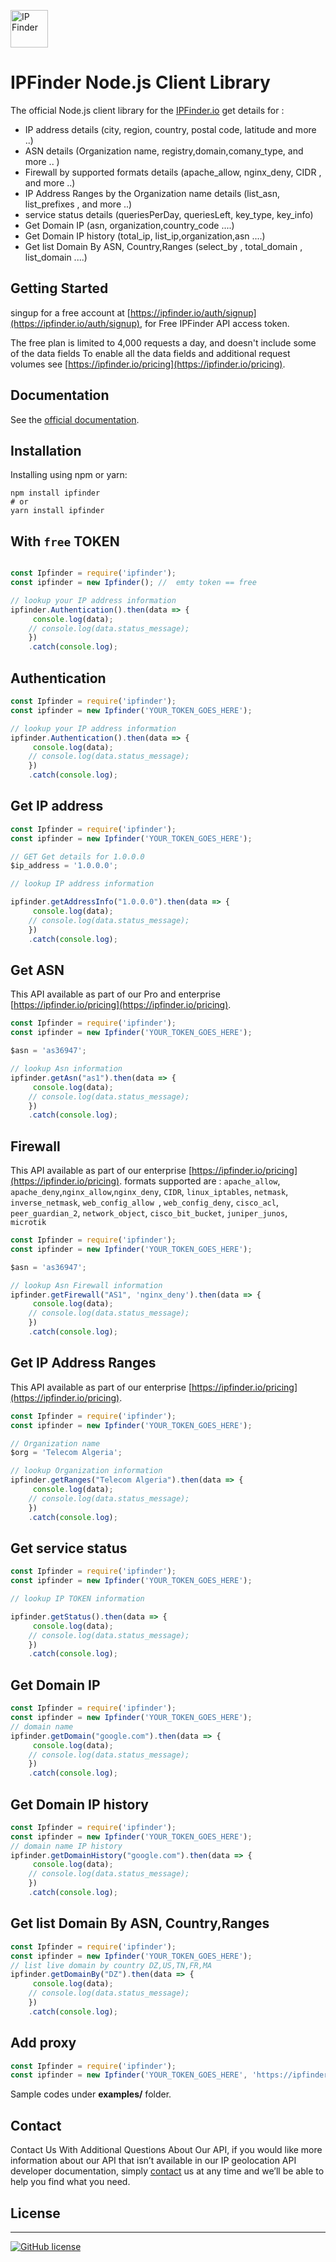 <img src='https://camo.githubusercontent.com/46886c3e689a0d4a3f6c0733d1cab5d9f9a3926d/68747470733a2f2f697066696e6465722e696f2f6173736574732f696d616765732f6c6f676f732f6c6f676f2e706e67' height='60' alt='IP Finder'></a>
#  IPFinder Node.js Client Library

The official Node.js client library for the [IPFinder.io](https://ipfinder.io) get details for :
-  IP address details (city, region, country, postal code, latitude and more ..)
-  ASN details (Organization name, registry,domain,comany_type, and more .. )
-  Firewall by supported formats details (apache_allow,  nginx_deny, CIDR , and more ..)
-  IP Address Ranges by the Organization name  details (list_asn, list_prefixes , and more ..)
-  service status details (queriesPerDay, queriesLeft, key_type, key_info)
- Get Domain IP (asn, organization,country_code ....)
- Get Domain IP history (total_ip, list_ip,organization,asn ....)
- Get list Domain By ASN, Country,Ranges (select_by , total_domain  , list_domain ....)

## Getting Started
singup for a free account at [https://ipfinder.io/auth/signup](https://ipfinder.io/auth/signup), for Free IPFinder API access token.

The free plan is limited to 4,000 requests a day, and doesn't include some of the data fields
To enable all the data fields and additional request volumes see [https://ipfinder.io/pricing](https://ipfinder.io/pricing).

## Documentation

See the [official documentation](https://ipfinder.io/docs).

## Installation
Installing using npm or yarn:
```shell
npm install ipfinder
# or
yarn install ipfinder
```

## With `free` TOKEN

```javascript

const Ipfinder = require('ipfinder');
const ipfinder = new Ipfinder(); //  emty token == free

// lookup your IP address information
ipfinder.Authentication().then(data => {
     console.log(data);
    // console.log(data.status_message);
    })
    .catch(console.log);
```

## Authentication

```javascript
const Ipfinder = require('ipfinder');
const ipfinder = new Ipfinder('YOUR_TOKEN_GOES_HERE');

// lookup your IP address information
ipfinder.Authentication().then(data => {
     console.log(data);
    // console.log(data.status_message);
    })
    .catch(console.log);

```

## Get IP address

```javascript
const Ipfinder = require('ipfinder');
const ipfinder = new Ipfinder('YOUR_TOKEN_GOES_HERE');

// GET Get details for 1.0.0.0
$ip_address = '1.0.0.0';

// lookup IP address information

ipfinder.getAddressInfo("1.0.0.0").then(data => {
     console.log(data);
    // console.log(data.status_message);
    })
    .catch(console.log);

```

## Get ASN
This API available as part of our Pro and enterprise [https://ipfinder.io/pricing](https://ipfinder.io/pricing).

```javascript
const Ipfinder = require('ipfinder');
const ipfinder = new Ipfinder('YOUR_TOKEN_GOES_HERE');

$asn = 'as36947';

// lookup Asn information
ipfinder.getAsn("as1").then(data => {
     console.log(data);
    // console.log(data.status_message);
    })
    .catch(console.log);
```

## Firewall
This API available as part of our  enterprise [https://ipfinder.io/pricing](https://ipfinder.io/pricing).
formats supported are :  `apache_allow`, `apache_deny`,`nginx_allow`,`nginx_deny`, `CIDR`, `linux_iptables`, `netmask`, `inverse_netmask`, `web_config_allow `, `web_config_deny`, `cisco_acl`, `peer_guardian_2`, `network_object`, `cisco_bit_bucket`, `juniper_junos`, `microtik`

```javascript
const Ipfinder = require('ipfinder');
const ipfinder = new Ipfinder('YOUR_TOKEN_GOES_HERE');

$asn = 'as36947';

// lookup Asn Firewall information
ipfinder.getFirewall("AS1", 'nginx_deny').then(data => {
     console.log(data);
    // console.log(data.status_message);
    })
    .catch(console.log);

```

## Get IP Address Ranges
This API available as part of our  enterprise [https://ipfinder.io/pricing](https://ipfinder.io/pricing).

```javascript
const Ipfinder = require('ipfinder');
const ipfinder = new Ipfinder('YOUR_TOKEN_GOES_HERE');

// Organization name
$org = 'Telecom Algeria';

// lookup Organization information
ipfinder.getRanges("Telecom Algeria").then(data => {
     console.log(data);
    // console.log(data.status_message);
    })
    .catch(console.log);


```

## Get service status

```javascript
const Ipfinder = require('ipfinder');
const ipfinder = new Ipfinder('YOUR_TOKEN_GOES_HERE');

// lookup IP TOKEN information

ipfinder.getStatus().then(data => {
     console.log(data);
    // console.log(data.status_message);
    })
    .catch(console.log);

```

## Get Domain IP


```javascript
const Ipfinder = require('ipfinder');
const ipfinder = new Ipfinder('YOUR_TOKEN_GOES_HERE');
// domain name
ipfinder.getDomain("google.com").then(data => {
     console.log(data);
    // console.log(data.status_message);
    })
    .catch(console.log);
```

## Get Domain IP history



```javascript
const Ipfinder = require('ipfinder');
const ipfinder = new Ipfinder('YOUR_TOKEN_GOES_HERE');
// domain name IP history
ipfinder.getDomainHistory("google.com").then(data => {
     console.log(data);
    // console.log(data.status_message);
    })
    .catch(console.log);

```

## Get list Domain By ASN, Country,Ranges


```javascript
const Ipfinder = require('ipfinder');
const ipfinder = new Ipfinder('YOUR_TOKEN_GOES_HERE');
// list live domain by country DZ,US,TN,FR,MA
ipfinder.getDomainBy("DZ").then(data => {
     console.log(data);
    // console.log(data.status_message);
    })
    .catch(console.log);

```

## Add proxy
```javascript
const Ipfinder = require('ipfinder');
const ipfinder = new Ipfinder('YOUR_TOKEN_GOES_HERE', 'https://ipfinder.yourdomain.com');
```

Sample codes under **examples/** folder.


## Contact

Contact Us With Additional Questions About Our API, if you would like more information about our API that isn’t available in our IP geolocation API developer documentation, simply [contact](https://ipfinder.io/contact) us at any time and we’ll be able to help you find what you need.

## License
----

[![GitHub license](https://img.shields.io/github/license/ipfinder-io/ip-finder-node.svg)](https://github.com/ipfinder-io/ip-finder-node)